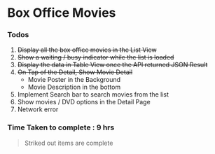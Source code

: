 Box Office Movies
============

### Todos

1. ~~Display all the box office movies in the List View~~
2. ~~Show a waiting / busy indicator while the list is loaded~~
3. ~~Display the data in Table View once the API returned JSON Result~~
4. ~~On Tap of the Detail, Show Movie Detail~~
    * Movie Poster in the Background
    * Movie Description in the bottom
5. Implement Search bar to search movies from the list
6. Show movies / DVD options in the Detail Page
7. Network error

### Time Taken to complete : 9 hrs

> Striked out items are complete


